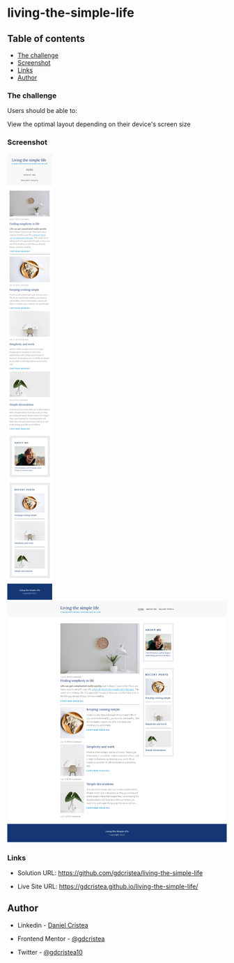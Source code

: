 # living-the-simple-life
 
## Table of contents

  - [The challenge](#the-challenge)
  - [Screenshot](#screenshot)
  - [Links](#links)
  - [Author](#author)

### The challenge

Users should be able to:

View the optimal layout depending on their device's screen size

### Screenshot

![](screenshot/screenshot1.png)
![](screenshot/screenshot2.png)

### Links

- Solution URL: https://github.com/gdcristea/living-the-simple-life

- Live Site URL: https://gdcristea.github.io/living-the-simple-life/

## Author

- Linkedin - [Daniel Cristea](https://www.linkedin.com/in/daniel-cristea-629069191/)

- Frontend Mentor - [@gdcristea](https://www.frontendmentor.io/profile/gdcristea)

- Twitter - [@gdcristea10](https://twitter.com/gdcristea10)
